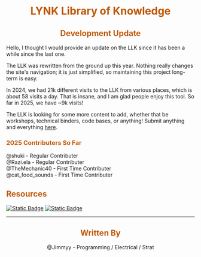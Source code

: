 <div>
<div align="center">
<h1><span style="color:#bf5700">LYNK Library of Knowledge</span></h1>
</div>

<div>
<div align="center">
<h2><span style="color:#bf5700">Development Update</span></h2>
</div>

Hello, I thought I would provide an update on the LLK since it has been a while since the last one.

The LLK was rewritten from the ground up this year. Nothing really changes the site's navigation; it is just simplified, so maintaining this project long-term is easy.

In 2024, we had 21k different visits to the LLK from various places, which is about 58 visits a day. That is insane, and I am glad people enjoy this tool. So far in 2025, we have ~9k visits! 

The LLK is looking for some more content to add, whether that be workshops, technical binders, code bases, or anything! Submit anything and everything [here](https://github.com/LynkRobotics/Lynk-Library-of-Knowledge/issues/new/choose).

<div>
<div align="left">
<h3><span style="color:#bf5700">2025 Contributers So Far</span></h3>
</div>

<div align="left">
@shuki - Regular Contributer 
<br>
@Razi.ela - Regular Contributer
<br>
@TheMechanic40 - First Time Contributer
<br>
@cat_food_sounds - First Time Contributer
</div>

<div>
<div align="left">
<h2><span style="color:#bf5700">Resources</span></h2>
</div>

[![Static Badge](https://img.shields.io/badge/Lynk_Library_of_knowledge-LLK?style=for-the-badge&label=LLK&labelColor=Bf5700&color=000000)](https://docs.lynkrobotics.org/)
[![Static Badge](https://img.shields.io/badge/Content_Submission-LLK?style=for-the-badge&label=LLK&labelColor=Bf5700&color=000000)](https://github.com/LynkRobotics/Lynk-Library-of-Knowledge/issues/new/choose)

<hr>

<div>
<div align="center">
<h2><span style="color:#bf5700">Written By</span></h2>
</div>

<div align="center">
@Jimmyy - Programming / Electrical / Strat
</div>




